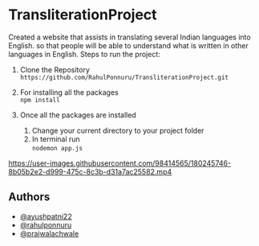 # TransliterationProject
Created a website that assists in translating several Indian languages into English. so that people will be able to understand what is written in other languages in English.
Steps to run the project:

1) Clone the Repository <br>
   `https://github.com/RahulPonnuru/TransliterationProject.git`

2) For installing all the packages 
   <br> `npm install` 

3) Once all the packages are installed <br>
   1) Change your current directory to your project folder <br>
   2) In terminal run <br> 
         `nodemon app.js`

https://user-images.githubusercontent.com/98414565/180245746-8b05b2e2-d999-475c-8c3b-d31a7ac25582.mp4

## Authors

- [@ayushpatni22](https://www.linkedin.com/in/ayushpatni22/)
- [@rahulponnuru](https://www.linkedin.com/in/rahul-ponnuru-990096228/)
- [@prajwalachwale](https://www.linkedin.com/in/prajwalachwale/)
